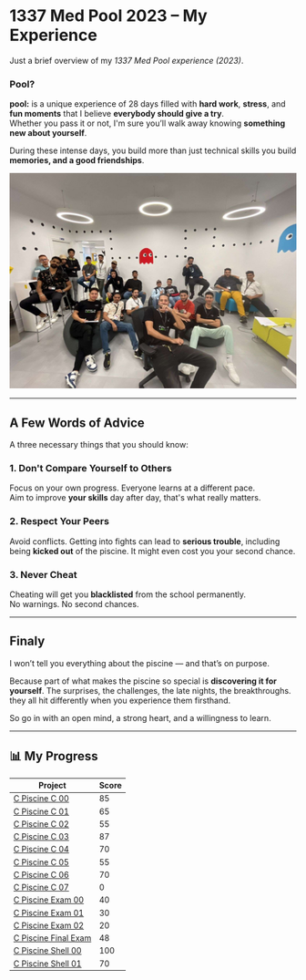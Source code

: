 # 1337 Med Pool 2023 – My Experience

Just a brief overview of my *1337 Med Pool experience (2023)*.


### Pool?


**pool:** is a unique experience of 28 days filled with **hard work**, **stress**, and **fun moments** that I believe **everybody should give a try**.  
Whether you pass it or not, I'm sure you’ll walk away knowing **something new about yourself**.

During these intense days, you build more than just technical skills you build **memories, and a good friendships**. 

![Memories](./medpool.jpg)

---


## A Few Words of Advice

A three necessary things that you should know:

### 1. Don't Compare Yourself to Others
Focus on your own progress. Everyone learns at a different pace.  
Aim to improve **your skills** day after day, that's what really matters.

### 2. Respect Your Peers  
Avoid conflicts. Getting into fights can lead to **serious trouble**, including being **kicked out** of the piscine. It might even cost you your second chance.

### 3. Never Cheat
Cheating will get you **blacklisted** from the school permanently.  
No warnings. No second chances.

---
## Finaly

I won’t tell you everything about the piscine — and that’s on purpose.

Because part of what makes the piscine so special is **discovering it for yourself**. The surprises, the challenges, the late nights, the breakthroughs. they all hit differently when you experience them firsthand.

So go in with an open mind, a strong heart, and a willingness to learn.  


---
## 📊 My Progress

| Project              | Score |
|----------------------|-------|
| [C Piscine C 00](https://github.com/AchrafMez/1337-piscine/tree/main/C00)         | 85    |
| [C Piscine C 01](https://github.com/AchrafMez/1337-piscine/tree/main/C01)         | 65    |
| [C Piscine C 02](https://github.com/AchrafMez/1337-piscine/tree/main/C02)         | 55    |
| [C Piscine C 03](https://github.com/AchrafMez/1337-piscine/tree/main/C03)         | 87    |
| [C Piscine C 04](https://github.com/AchrafMez/1337-piscine/tree/main/C04)         | 70    |
| [C Piscine C 05](https://github.com/AchrafMez/1337-piscine/tree/main/C05)         | 55    |
| [C Piscine C 06](https://github.com/AchrafMez/1337-piscine/tree/main/C06)         | 70    |
| [C Piscine C 07](https://github.com/AchrafMez/1337-piscine/tree/main/C07)         | 0     |
| [C Piscine Exam 00](https://github.com/AchrafMez/1337-piscine/tree/main/EXAM00)   | 40    |
| [C Piscine Exam 01](https://github.com/AchrafMez/1337-piscine/tree/main/EXAM01)   | 30    |
| [C Piscine Exam 02](https://github.com/AchrafMez/1337-piscine/tree/main/EXAM02)   | 20    |
| [C Piscine Final Exam](https://github.com/AchrafMez/1337-piscine/tree/main/EXAM03) | 48   |
| [C Piscine Shell 00](https://github.com/AchrafMez/1337-piscine/tree/main/shell00) | 100   |
| [C Piscine Shell 01](https://github.com/AchrafMez/1337-piscine/tree/main/shell01) | 70    |
